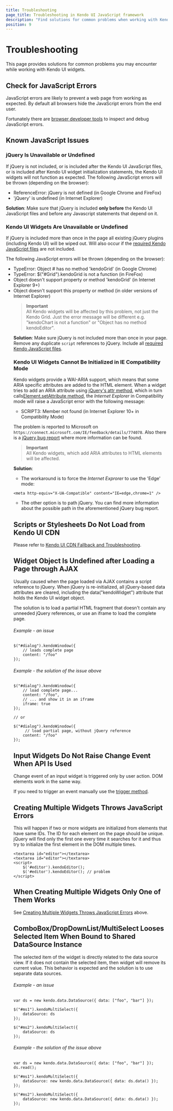 ```yaml
---
title: Troubleshooting
page_title: Troubleshooting in Kendo UI JavaScript framework
description: "Find solutions for common problems when working with Kendo UI widgets: JavaScript errors, versions availability on CDN, undefined widget object."
position: 9
---
```


# Troubleshooting

This page provides solutions for common problems you may encounter while working with Kendo UI widgets.

## Check for JavaScript Errors

JavaScript errors are likely to prevent a web page from working as expected. By default all browsers
hide the JavaScript errors from the end user.

Fortunately there are [browser developer tools](http://javascript.info/tutorial/development) to inspect and debug JavaScript errors.

## Known JavaScript Issues

### jQuery Is Unavailable or Undefined

If jQuery is not included, or is included after the Kendo UI JavaScript files, or is included after Kendo UI widget initialization statements, the Kendo UI widgets will not function as expected.
The following JavaScript errors will be thrown (depending on the browser):

* ReferenceError: jQuery is not defined (in Google Chrome and FireFox)
* 'jQuery' is undefined (in Internet Explorer)

**Solution**: Make sure that jQuery is included **only before** the Kendo UI JavaScript files and before any Javascript statements that depend on it.

### Kendo UI Widgets Are Unavailable or Undefined

If jQuery is included more than once in the page all existing jQuery plugins (including Kendo UI) will be wiped out. Will also occur
if the [required Kendo JavaScript files](/intro/installation/prerequisites) are not included.

The following JavaScript errors will be thrown (depending on the browser):

* TypeError: Object #<Object> has no method 'kendoGrid' (in Google Chrome)
* TypeError: $("#Grid").kendoGrid is not a function (in FireFox)
* Object doesn't support property or method 'kendoGrid' (in Internet Explorer 9+)
* Object doesn't support this property or method (in older versions of Internet Explorer)

> **Important**  
> All Kendo widgets will be affected by this problem, not just the Kendo Grid. Just the error message will be different e.g. "kendoChart is not a function" or "Object has no method kendoEditor".

**Solution**: Make sure jQuery is not included more than once in your page. Remove any duplicate `script` references to jQuery. Include all [required Kendo JavaScript files](/intro/installation/prerequisites).

### Kendo UI Widgets Cannot Be Initialized in IE Compatibility Mode

Kendo widgets provide a WAI-ARIA support, which means that some ARIA specific attributes are added to the HTML element. When a widget tries to add an ARIA attribute using
[jQuery's attr method](http://api.jquery.com/attr/), which in turn calls[Element.setAttribute method](https://developer.mozilla.org/en-US/docs/Web/API/Element/setAttribute),
the *Internet Explorer* in Compatibility mode will raise a JavaScript error with the following message:

* SCRIPT3: Member not found (in Internet Explorer 10+ in Compatibility Mode)

The problem is reported to Microsoft on `https://connect.microsoft.com/IE/feedback/details/774078`. Also there is a [jQuery bug report](http://bugs.jquery.com/ticket/12577)
where more information can be found.

> **Important**  
> All Kendo widgets, which add ARIA attributes to HTML elements will be affected.

**Solution**:  

* The workaround is to force the *Internet Exprorer* to use the 'Edge' mode:

 ```
 <meta http-equiv="X-UA-Compatible" content="IE=edge,chrome=1" />
 ```

* The other option is to path jQuery. You can find more information about the possible path in the aforementioned jQuery bug report.

## Scripts or Stylesheets Do Not Load from Kendo UI CDN

Please refer to [Kendo UI CDN Fallback and Troubleshooting](/intro/installation/cdn-service#troubleshooting).

## Widget Object Is Undefined after Loading a Page through AJAX

Usually caused when the page loaded via AJAX contains a script reference to jQuery. When jQuery is re-initialized, all jQuery-based data attributes are cleared, including the data("kendoWidget") attribute that holds the Kendo UI widget object.

The solution is to load a partial HTML fragment that doesn't contain any unneeded jQuery references, or use an iframe to load the complete page.

###### Example - an issue

    $("#dialog").kendoWinodow({
        // loads complete page
        content: "/foo"
    });

###### Example - the solution of the issue above

    $("#dialog").kendoWinodow({
        // load complete page...
        content: "/foo",
        // ... and show it in an iframe
        iframe: true
    });

    // or

    $("#dialog").kendoWinodow({
         // load partial page, without jQuery reference
        content: "/foo"
    });

## Input Widgets Do Not Raise Change Event When API Is Used

Change event of an input widget is triggered only by user action. DOM elements work in the same way.

If you need to trigger an event manually use the [trigger method](/api/javascript/ui/widget#methods-trigger).

## Creating Multiple Widgets Throws JavaScript Errors

This will happen if two or more widgets are initialized from elements that have same IDs. The ID for each element on the page should be unique. jQuery will find only the first one every time it searches for it and thus try to initialize the first element in the DOM multiple times.

	<textarea id="editor"></textarea>
	<textarea id="editor"></textarea>
	<script>
		$('#editor').kendoEditor();
		$('#editor').kendoEditor(); // problem
	</script>
    
## When Creating Multiple Widgets Only One of Them Works 

See [Creating Multiple Widgets Throws JavaScript Errors](#creating-multiple-widgets-throws-javascript-errors) above.

## ComboBox/DropDownList/MultiSelect Looses Selected Item When Bound to Shared DataSource Instance

The selected item of the widget is directly related to the data source view. If it does not contain the selected item, then widget will remove its current value. This behavior is expected and the solution is to use separate data sources.

###### Example - an issue
    var ds = new kendo.data.DataSource({ data: ["foo", "bar"] });

    $("#ms1").kendoMultiSelect({
        dataSource: ds
    });

    $("#ms2").kendoMultiSelect({
        dataSource: ds
    });

###### Example - the solution of the issue above

    var ds = new kendo.data.DataSource({ data: ["foo", "bar"] });
    ds.read();

    $("#ms1").kendoMultiSelect({
        dataSource: new kendo.data.DataSource({ data: ds.data() });
    });

    $("#ms2").kendoMultiSelect({
        dataSource: new kendo.data.DataSource({ data: ds.data() });
    });
